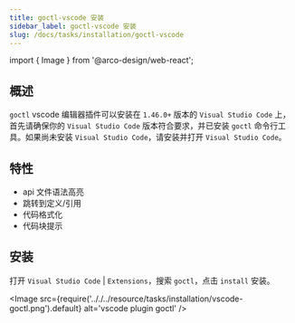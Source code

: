 ```yaml
---
title: goctl-vscode 安装
sidebar_label: goctl-vscode 安装
slug: /docs/tasks/installation/goctl-vscode
---
```

import { Image } from '@arco-design/web-react';

## 概述

`goctl` vscode 编辑器插件可以安装在 `1.46.0+` 版本的 `Visual Studio Code` 上，首先请确保你的 `Visual Studio Code` 版本符合要求，并已安装 `goctl` 命令行工具。如果尚未安装 `Visual Studio Code`，请安装并打开 `Visual Studio Code`。 

## 特性

- api 文件语法高亮
- 跳转到定义/引用
- 代码格式化
- 代码块提示

## 安装

打开 `Visual Studio Code` | `Extensions`，搜索 `goctl`，点击 `install` 安装。


<Image
      src={require('.././../resource/tasks/installation/vscode-goctl.png').default}
      alt='vscode plugin goctl'
/>